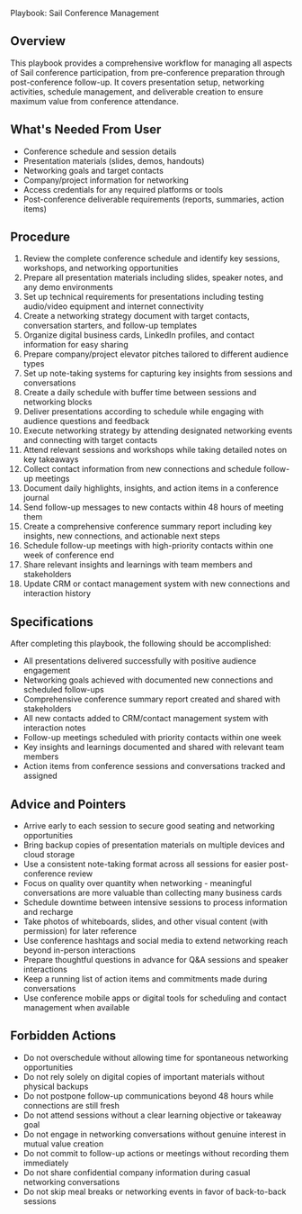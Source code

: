Playbook: Sail Conference Management

## Overview
This playbook provides a comprehensive workflow for managing all aspects of Sail conference participation, from pre-conference preparation through post-conference follow-up. It covers presentation setup, networking activities, schedule management, and deliverable creation to ensure maximum value from conference attendance.

## What's Needed From User
- Conference schedule and session details
- Presentation materials (slides, demos, handouts)
- Networking goals and target contacts
- Company/project information for networking
- Access credentials for any required platforms or tools
- Post-conference deliverable requirements (reports, summaries, action items)

## Procedure
1. Review the complete conference schedule and identify key sessions, workshops, and networking opportunities
2. Prepare all presentation materials including slides, speaker notes, and any demo environments
3. Set up technical requirements for presentations including testing audio/video equipment and internet connectivity
4. Create a networking strategy document with target contacts, conversation starters, and follow-up templates
5. Organize digital business cards, LinkedIn profiles, and contact information for easy sharing
6. Prepare company/project elevator pitches tailored to different audience types
7. Set up note-taking systems for capturing key insights from sessions and conversations
8. Create a daily schedule with buffer time between sessions and networking blocks
9. Deliver presentations according to schedule while engaging with audience questions and feedback
10. Execute networking strategy by attending designated networking events and connecting with target contacts
11. Attend relevant sessions and workshops while taking detailed notes on key takeaways
12. Collect contact information from new connections and schedule follow-up meetings
13. Document daily highlights, insights, and action items in a conference journal
14. Send follow-up messages to new contacts within 48 hours of meeting them
15. Create a comprehensive conference summary report including key insights, new connections, and actionable next steps
16. Schedule follow-up meetings with high-priority contacts within one week of conference end
17. Share relevant insights and learnings with team members and stakeholders
18. Update CRM or contact management system with new connections and interaction history

## Specifications
After completing this playbook, the following should be accomplished:
- All presentations delivered successfully with positive audience engagement
- Networking goals achieved with documented new connections and scheduled follow-ups
- Comprehensive conference summary report created and shared with stakeholders
- All new contacts added to CRM/contact management system with interaction notes
- Follow-up meetings scheduled with priority contacts within one week
- Key insights and learnings documented and shared with relevant team members
- Action items from conference sessions and conversations tracked and assigned

## Advice and Pointers
- Arrive early to each session to secure good seating and networking opportunities
- Bring backup copies of presentation materials on multiple devices and cloud storage
- Use a consistent note-taking format across all sessions for easier post-conference review
- Focus on quality over quantity when networking - meaningful conversations are more valuable than collecting many business cards
- Schedule downtime between intensive sessions to process information and recharge
- Take photos of whiteboards, slides, and other visual content (with permission) for later reference
- Use conference hashtags and social media to extend networking reach beyond in-person interactions
- Prepare thoughtful questions in advance for Q&A sessions and speaker interactions
- Keep a running list of action items and commitments made during conversations
- Use conference mobile apps or digital tools for scheduling and contact management when available

## Forbidden Actions
- Do not overschedule without allowing time for spontaneous networking opportunities
- Do not rely solely on digital copies of important materials without physical backups
- Do not postpone follow-up communications beyond 48 hours while connections are still fresh
- Do not attend sessions without a clear learning objective or takeaway goal
- Do not engage in networking conversations without genuine interest in mutual value creation
- Do not commit to follow-up actions or meetings without recording them immediately
- Do not share confidential company information during casual networking conversations
- Do not skip meal breaks or networking events in favor of back-to-back sessions
